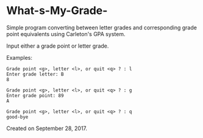 # What-s-My-Grade-
Simple program converting between letter grades and corresponding grade point equivalents using Carleton's GPA system. 

Input either a grade point or letter grade.

Examples:

    Grade point <g>, letter <l>, or quit <q> ? : l
    Enter grade letter: B
    8

    Grade point <g>, letter <l>, or quit <q> ? : g
    Enter grade point: 89
    A
    
    Grade point <g>, letter <l>, or quit <q> ? : q
    good-bye

Created on September 28, 2017.

